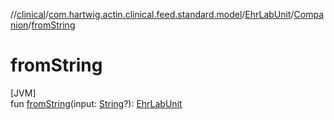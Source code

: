 //[clinical](../../../../index.md)/[com.hartwig.actin.clinical.feed.standard.model](../../index.md)/[EhrLabUnit](../index.md)/[Companion](index.md)/[fromString](from-string.md)

# fromString

[JVM]\
fun [fromString](from-string.md)(input: [String](https://kotlinlang.org/api/latest/jvm/stdlib/kotlin/-string/index.html)?): [EhrLabUnit](../index.md)
